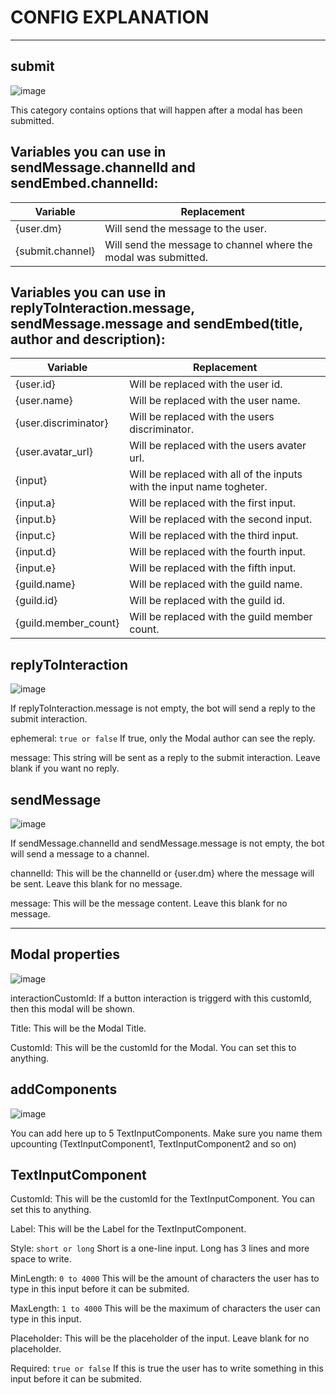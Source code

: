 # CONFIG EXPLANATION
***

## submit

![image](https://user-images.githubusercontent.com/55946112/163071661-fed25966-1aa5-4339-b241-12c5c932673b.png)


This category contains options that will happen after a modal has been submitted.

## Variables you can use in sendMessage.channelId and sendEmbed.channelId:

|Variable|Replacement|
|--------|-----------|
|{user.dm}|Will send the message to the user.|
|{submit.channel}|Will send the message to channel where the modal was submitted.|


## Variables you can use in replyToInteraction.message, sendMessage.message and sendEmbed(title, author and description):

|Variable|Replacement|
|--------|-----------|
|{user.id}|Will be replaced with the user id.|
|{user.name}|Will be replaced with the user name.|
|{user.discriminator}|Will be replaced with the users discriminator.|
|{user.avatar_url}|Will be replaced with the users avater url.|
|{input}|Will be replaced with all of the inputs with the input name togheter.|
|{input.a}|Will be replaced with the first input.|
|{input.b}|Will be replaced with the second input.|
|{input.c}|Will be replaced with the third input.|
|{input.d}|Will be replaced with the fourth input.|
|{input.e}|Will be replaced with the fifth input.|
|{guild.name}|Will be replaced with the guild name.|
|{guild.id}|Will be replaced with the guild id.|
|{guild.member_count}|Will be replaced with the guild member count.|


## replyToInteraction

![image](https://user-images.githubusercontent.com/55946112/163071718-093cbc50-4c29-4a75-a8ec-2dc4ff62932b.png)
 

If replyToInteraction.message is not empty, the bot will send a reply to the submit interaction.

ephemeral: ```true or false``` If true, only the Modal author can see the reply.

message: This string will be sent as a reply to the submit interaction. Leave blank if you want no reply.


## sendMessage 

![image](https://user-images.githubusercontent.com/55946112/162878468-1cb60ea1-f026-48c0-a1c3-a77eb122b014.png)


If sendMessage.channelId and sendMessage.message is not empty, the bot will send a message to a channel.

channelId: This will be the channelId or {user.dm} where the message will be sent. Leave this blank for no message.

message: This will be the message content. Leave this blank for no message.

***
## Modal properties
![image](https://user-images.githubusercontent.com/55946112/162880475-9281be9b-2a9a-4e09-888f-3be80620a989.png)



interactionCustomId: If a button interaction is triggerd with this customId, then this modal will be shown. 

Title: This will be the Modal Title.

CustomId: This will be the customId for the Modal. You can set this to anything.


## addComponents

![image](https://user-images.githubusercontent.com/55946112/163047069-4cdb5297-2db4-452e-83a7-6b4d59766e36.png)


You can add here up to 5 TextInputComponents. Make sure you name them upcounting (TextInputComponent1, TextInputComponent2 and so on) 

## TextInputComponent


CustomId: This will be the customId for the TextInputComponent. You can set this to anything.

Label: This will be the Label for the TextInputComponent.

Style: ```short or long``` Short is a one-line input. Long has 3 lines and more space to write.

MinLength: ```0 to 4000``` This will be the amount of characters the user has to type in this input before it can be submited.

MaxLength: ```1 to 4000``` This will be the maximum of characters the user can type in this input.

Placeholder: This will be the placeholder of the input. Leave blank for no placeholder.

Required: ```true or false``` If this is true the user has to write something in this input before it can be submited.
